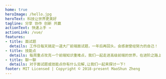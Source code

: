 ```yaml
---
home: true
heroImage: /hello.jpg
heroText: 科技让世界更美好
tagline: 分享 协作 创新 共赢
actionText: 快速上手 →
actionLink: /vue/
features:
- title: 面试题
  details: 工作日每天搞定一道大厂前端面试题，一年后再回头，会感谢曾经努力的自己！
- title: 技能点
  details: 每周重点攻克一个前端知识重难点，我们一起走进高级前端的世界，在进阶之路上，共勉！
- title: 聊一聊
  details: 对于面试题或技能点你有什么见解,让我们一起来探讨一下!
footer: MIT Licensed | Copyright © 2018-present MaoShun Zheng
---
```

